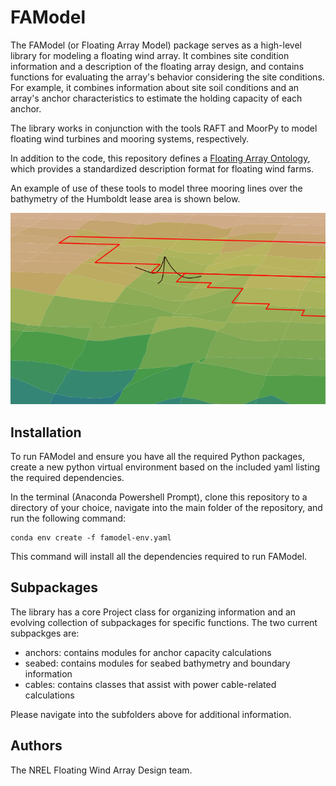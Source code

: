 # FAModel

The FAModel (or Floating Array Model) package serves as a high-level library for
modeling a floating wind array. It combines site condition information and a 
description of the floating array design, and contains functions for evaluating
the array's behavior considering the site conditions. For example, it combines
information about site soil conditions and an array's anchor characteristics to
estimate the holding capacity of each anchor.

The library works in conjunction with the tools RAFT and MoorPy to model floating
wind turbines and mooring systems, respectively.

In addition to the code, this repository defines a 
[Floating Array Ontology](https://github.com/FloatingArrayDesign/FAModel/tree/main/famodel/ontology), 
which provides a standardized description format for floating wind farms. 

An example of use of these tools to model three mooring lines over the bathymetry 
of the Humboldt lease area is shown below.

![Humboldt](famodel/seabed/images/slopeview4.PNG)


## Installation

To run FAModel and ensure you have all the required Python packages, create a 
new python virtual environment based on the included yaml listing the required 
dependencies.

In the terminal (Anaconda Powershell Prompt), clone this repository to a 
directory of your choice, navigate into the main folder of the repository, and 
run the following command:

    conda env create -f famodel-env.yaml

This command will install all the dependencies required to run FAModel.


## Subpackages

The library has a core Project class for organizing information and an evolving
collection of subpackages for specific functions. The two current subpackges are:

- anchors: contains modules for anchor capacity calculations
- seabed: contains modules for seabed bathymetry and boundary information
- cables: contains classes that assist with power cable-related calculations

Please navigate into the subfolders above for additional information.


## Authors

The NREL Floating Wind Array Design team.